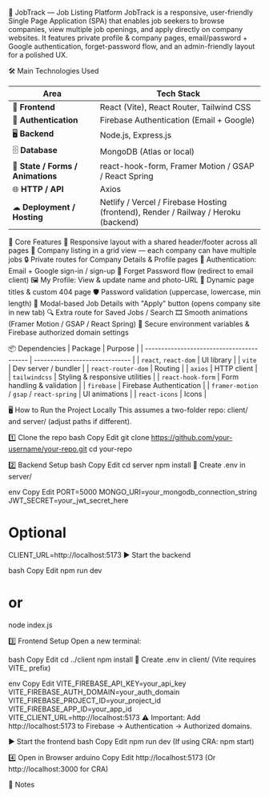 💼 JobTrack — Job Listing Platform
JobTrack is a responsive, user-friendly Single Page Application (SPA) that enables job seekers to browse companies, view multiple job openings, and apply directly on company websites.
It features private profile & company pages, email/password + Google authentication, forget-password flow, and an admin-friendly layout for a polished UX.

🛠 Main Technologies Used

| **Area**                          | **Tech Stack**                                                                      |
| --------------------------------- | ----------------------------------------------------------------------------------- |
| 🎨 **Frontend**                   | React (Vite), React Router, Tailwind CSS                                            |
| 🔐 **Authentication**             | Firebase Authentication (Email + Google)                                            |
| 🖥 **Backend**                    | Node.js, Express.js                                                                 |
| 🗄 **Database**                   | MongoDB (Atlas or local)                                                            |
| 📝 **State / Forms / Animations** | react-hook-form, Framer Motion / GSAP / React Spring                                |
| 🌐 **HTTP / API**                 | Axios                                                                               |
| ☁ **Deployment / Hosting**        | Netlify / Vercel / Firebase Hosting (frontend), Render / Railway / Heroku (backend) |


🚀 Core Features
📱 Responsive layout with a shared header/footer across all pages
🏢 Company listing in a grid view — each company can have multiple jobs
🔒 Private routes for Company Details & Profile pages
👤 Authentication: Email + Google sign-in / sign-up
🔑 Forget Password flow (redirect to email client)
🖼 My Profile: View & update name and photo-URL
📝 Dynamic page titles & custom 404 page
🛡 Password validation (uppercase, lowercase, min length)
📄 Modal-based Job Details with "Apply" button (opens company site in new tab)
🔍 Extra route for Saved Jobs / Search
🎞 Smooth animations (Framer Motion / GSAP / React Spring)
🔐 Secure environment variables & Firebase authorized domain settings





📦 Dependencies
| Package                                   | Purpose                        |
| ----------------------------------------- | ------------------------------ |
| `react`, `react-dom`                      | UI library                     |
| `vite`                                    | Dev server / bundler           |
| `react-router-dom`                        | Routing                        |
| `axios`                                   | HTTP client                    |
| `tailwindcss`                             | Styling & responsive utilities |
| `react-hook-form`                         | Form handling & validation     |
| `firebase`                                | Firebase Authentication        |
| `framer-motion` / `gsap` / `react-spring` | UI animations                  |
| `react-icons`                             | Icons                          |


🖥 How to Run the Project Locally
This assumes a two-folder repo: client/ and server/ (adjust paths if different).

1️⃣ Clone the repo
bash
Copy
Edit
git clone https://github.com/your-username/your-repo.git
cd your-repo

2️⃣ Backend Setup
bash
Copy
Edit
cd server
npm install
📄 Create .env in server/

env
Copy
Edit
PORT=5000
MONGO_URI=your_mongodb_connection_string
JWT_SECRET=your_jwt_secret_here
# Optional
CLIENT_URL=http://localhost:5173
▶ Start the backend

bash
Copy
Edit
npm run dev
# or
node index.js

3️⃣ Frontend Setup
Open a new terminal:

bash
Copy
Edit
cd ../client
npm install
📄 Create .env in client/ (Vite requires VITE_ prefix)

env
Copy
Edit
VITE_FIREBASE_API_KEY=your_api_key
VITE_FIREBASE_AUTH_DOMAIN=your_auth_domain
VITE_FIREBASE_PROJECT_ID=your_project_id
VITE_FIREBASE_APP_ID=your_app_id
VITE_CLIENT_URL=http://localhost:5173
⚠ Important: Add http://localhost:5173 to Firebase → Authentication → Authorized domains.

▶ Start the frontend
bash
Copy
Edit
npm run dev
(If using CRA: npm start)

4️⃣ Open in Browser
arduino
Copy
Edit
http://localhost:5173
(Or http://localhost:3000 for CRA)

📝 Notes


